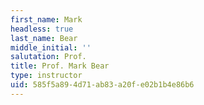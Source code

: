 ```yaml
---
first_name: Mark
headless: true
last_name: Bear
middle_initial: ''
salutation: Prof.
title: Prof. Mark Bear
type: instructor
uid: 585f5a89-4d71-ab83-a20f-e02b1b4e86b6
---
```

